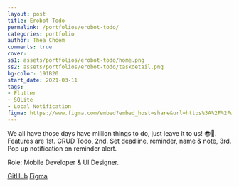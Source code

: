 ```yaml
---
layout: post
title: Erobot Todo
permalink: /portfolios/erobot-todo/
categories: portfolio
author: Thea Choem
comments: true
cover:
ss1: assets/portfolios/erobot-todo/home.png
ss2: assets/portfolios/erobot-todo/taskdetail.png
bg-color: 191B20
start_date: 2021-03-11
tags:
- Flutter
- SQLite
- Local Notification
figma: https://www.figma.com/embed?embed_host=share&url=https%3A%2F%2Fwww.figma.com%2Ffile%2FFW14uvJ9LURH24FrhLJwvC%2FTodo-App%3Fnode-id%3D0%253A1
---
```

We all have those days have million things to do, just leave it to us! 😎📝.<br>
Features are 1st. CRUD Todo, 2nd. Set deadline, reminder, name & note, 3rd. Pop up notification on reminder alert.

Role: Mobile Developer & UI Designer.

<a class="primary-button" href="https://github.com/erobot-dev/todo_app">GitHub</a>
<a class="primary-button" href="https://www.figma.com/file/FW14uvJ9LURH24FrhLJwvC/Todo-App">Figma</a>
